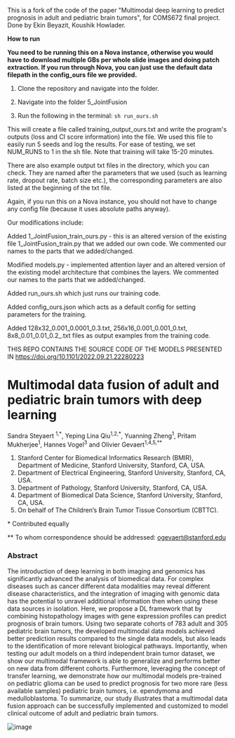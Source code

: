 This is a fork of the code of the paper "Multimodal deep learning to predict prognosis in adult and pediatric brain tumors", for COMS672 final project. Done by Ekin Beyazit, Koushik Howlader.

**How to run**

**You need to be running this on a Nova instance, otherwise you would have to download multiple GBs per whole slide images and doing patch extraction. If you run through Nova, you can just use the default data filepath in the config_ours file we provided.**

1. Clone the repository and navigate into the folder.

2. Navigate into the folder 5_JointFusion

3. Run the following in the terminal: ```sh run_ours.sh```

This will create a file called training_output_ours.txt and write the program's outputs (loss and CI score information) into the file. We used this file to easily run 5 seeds and log the results. For ease of testing, we set NUM_RUNS to 1 in the sh file. Note that training will take 15-20 minutes. 

There are also example output txt files in the directory, which you can check. They are named after the parameters that we used (such as learning rate, dropout rate, batch size etc.), the corresponding parameters are also listed at the beginning of the txt file.

Again, if you run this on a Nova instance, you should not have to change any config file (because it uses absolute paths anyway). 

Our modifications include:

Added 1_JointFusion_train_ours.py - this is an altered version of the existing file 1_JointFusion_train.py that we added our own code. We commented our names to the parts that we added/changed.

Modified models.py - implemented attention layer and an altered version of the existing model architecture that combines the layers. We commented our names to the parts that we added/changed.

Added run_ours.sh which just runs our training code.

Added config_ours.json which acts as a default config for setting parameters for the training.

Added 128x32_0.001_0.0001_0.3.txt, 256x16_0.001_0.001_0.txt, 8x8_0.01_0.01_0.2_.txt files as output examples from the training code.










THIS REPO CONTAINS THE SOURCE CODE OF THE MODELS PRESENTED IN https://doi.org/10.1101/2022.09.21.22280223

# Multimodal data fusion of adult and pediatric brain tumors with deep learning

Sandra Steyaert <sup>1,\*</sup>, Yeping Lina Qiu<sup>1,2,\*</sup>, Yuanning Zheng<sup>1</sup>, Pritam Mukherjee<sup>1</sup>, Hannes Vogel<sup>3</sup> and Olivier Gevaert<sup>1,4,5,\*\*</sup>

1)	Stanford Center for Biomedical Informatics Research (BMIR), Department of Medicine, Stanford University, Stanford, CA, USA. 
2)	Department of Electrical Engineering, Stanford University, Stanford, CA, USA. 
3)	Department of Pathology, Stanford University, Stanford, CA, USA.
4)	Department of Biomedical Data Science, Stanford University, Stanford, CA, USA. 
5)	On behalf of The Children’s Brain Tumor Tissue Consortium (CBTTC).

\* Contributed equally

\*\* To whom correspondence should be addressed: ogevaert@stanford.edu


### Abstract

The introduction of deep learning in both imaging and genomics has significantly advanced the analysis of biomedical data. For complex diseases such as cancer different data modalities may reveal different disease characteristics, and the integration of imaging with genomic data has the potential to unravel additional information then when using these data sources in isolation. Here, we propose a DL framework that by combining histopathology images with gene expression profiles can predict prognosis of brain tumors.  Using two separate cohorts of 783 adult and 305 pediatric brain tumors, the developed multimodal data models achieved better prediction results compared to the single data models, but also leads to the identification of more relevant biological pathways. Importantly, when testing our adult models on a third independent brain tumor dataset, we show our multimodal framework is able to generalize and performs better on new data from different cohorts. Furthermore, leveraging the concept of transfer learning, we demonstrate how our multimodal models pre-trained on pediatric glioma can be used to predict prognosis for two more rare (less available samples) pediatric brain tumors, i.e. ependymoma and medulloblastoma. To summarize, our study illustrates that a multimodal data fusion approach can be successfully implemented and customized to model clinical outcome of adult and pediatric brain tumors.
 
![image](https://user-images.githubusercontent.com/44655862/192858138-3433b524-eb8c-4a69-bf61-d25b47da5671.png)

